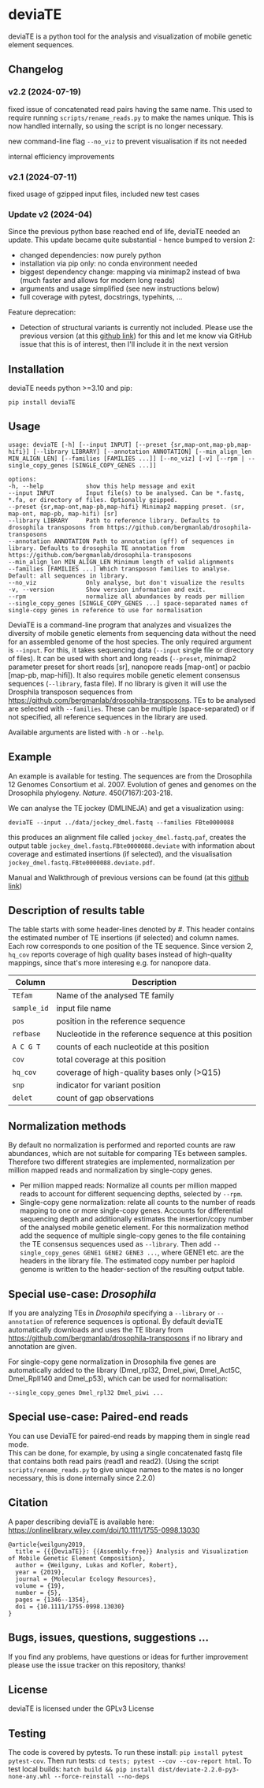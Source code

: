 # deviaTE

deviaTE is a python tool for the analysis and visualization of mobile genetic element sequences.

## Changelog 

### v2.2 (2024-07-19)

fixed issue of concatenated read pairs having the same name. This used to require running `scripts/rename_reads.py` to make the names unique.
This is now handled internally, so using the script is no longer necessary.

new command-line flag `--no_viz` to prevent visualisation if its not needed

internal efficiency improvements


### v2.1 (2024-07-11)

fixed usage of gzipped input files, included new test cases

### Update v2 (2024-04)

Since the previous python base reached end of life, deviaTE needed an update. This update became quite substantial - hence bumped to version 2:

- changed dependencies: now purely python
- installation via pip only: no conda environment needed
- biggest dependency change: mapping via minimap2 instead of bwa (much faster and allows for modern long reads)
- arguments and usage simplified (see new instructions below)
- full coverage with pytest, docstrings, typehints, ...


Feature deprecation:

- Detection of structural variants is currently not included. Please use the previous version (at this [github link](https://github.com/W-L/deviaTE/tree/10d2b7063b2fef7fcaa24b0a45fa655a0c4d7565)) for this and let me know via GitHub issue that this is of interest, then I'll include it in the next version


## Installation

deviaTE needs python >=3.10 and pip:

`pip install deviaTE`



## Usage 


```
usage: deviaTE [-h] [--input INPUT] [--preset {sr,map-ont,map-pb,map-hifi}] [--library LIBRARY] [--annotation ANNOTATION] [--min_align_len MIN_ALIGN_LEN] [--families [FAMILIES ...]] [--no_viz] [-v] [--rpm | --single_copy_genes [SINGLE_COPY_GENES ...]]

options:
-h, --help            show this help message and exit
--input INPUT         Input file(s) to be analysed. Can be *.fastq, *.fa, or directory of files. Optionally gzipped.
--preset {sr,map-ont,map-pb,map-hifi} Minimap2 mapping preset. (sr, map-ont, map-pb, map-hifi) [sr]
--library LIBRARY     Path to reference library. Defaults to drosophila transposons from https://github.com/bergmanlab/drosophila-transposons
--annotation ANNOTATION Path to annotation (gff) of sequences in library. Defaults to drosophila TE annotation from https://github.com/bergmanlab/drosophila-transposons
--min_align_len MIN_ALIGN_LEN Minimum length of valid alignments
--families [FAMILIES ...] Which transposon families to analyse. Default: all sequences in library.
--no_viz              Only analyse, but don't visualize the results
-v, --version         Show version information and exit.
--rpm                 normalize all abundances by reads per million
--single_copy_genes [SINGLE_COPY_GENES ...] space-separated names of single-copy genes in reference to use for normalisation
```


DeviaTE is a command-line program that analyzes and visualizes the diversity of mobile genetic elements from sequencing data without the need for an assembled genome of the host species. 
The only required argument is `--input`. For this, it takes sequencing data (`--input` single file or directory of files). It can be used with short and long reads (`--preset`, minimap2 parameter preset for short reads [sr], nanopore reads [map-ont] or pacbio [map-pb, map-hifi]).
It also requires mobile genetic element consensus sequences (`--library`, fasta file). If no library is given it will use the Drosphila transposon sequences from https://github.com/bergmanlab/drosophila-transposons.
TEs to be analysed are selected with `--families`. These can be multiple (space-separated) or if not specified, all reference sequences in the library are used.


Available arguments are listed with `-h` or `--help`.


## Example

An example is available for testing. The sequences are from the Drosophila 12 Genomes Consortium et al. 2007. Evolution of genes and genomes on the Drosophila phylogeny. *Nature*. 450(7167):203-218.

We can analyse the TE jockey (DMLINEJA) and get a visualization using:

`deviaTE --input ../data/jockey_dmel.fastq --families FBte0000088`

this produces an alignment file called `jockey_dmel.fastq.paf`, creates the output table `jockey_dmel.fastq.FBte0000088.deviate` with information about coverage and estimated insertions (if selected), and the visualisation `jockey_dmel.fastq.FBte0000088.deviate.pdf`. 



Manual and Walkthrough of previous versions can be found (at this [github link](https://github.com/W-L/deviaTE/tree/10d2b7063b2fef7fcaa24b0a45fa655a0c4d7565))


## Description of results table

The table starts with some header-lines denoted by #. This header contains the estimated number of TE insertions (if selected) and column names. Each row corresponds to one position of the TE sequence. Since version 2, `hq_cov` reports coverage of high quality bases instead of high-quality mappings, since that's more interesing e.g. for nanopore data. 


| Column      | Description                                |
|-------------|--------------------------------------------|
| `TEfam`     | Name of the analysed TE family             |
| `sample_id` | input file name                            |
| `pos`       | position in the reference sequence         |
| `refbase`   | Nucleotide in the reference sequence at this position |
| `A C G T`   | counts of each nucleotide at this position |
| `cov`       | total coverage at this position            |
| `hq_cov`    | coverage of high-quality bases only (>Q15) |
| `snp`       | indicator for variant position             |
| `delet`     | count of gap observations                  |





## Normalization methods

By default no normalization is performed and reported counts are raw abundances, which are not suitable for comparing TEs between samples. Therefore two different strategies are implemented, normalization per million mapped reads and normalization by single-copy genes.

- Per million mapped reads: Normalize all counts per million mapped reads to account for different sequencing depths, selected by `--rpm`.
- Single-copy gene normalization: relate all counts to the number of reads mapping to one or more single-copy genes. Accounts for differential sequencing depth and additionally estimates the insertion/copy number of the analysed mobile genetic element. For this normalization method add the sequence of multiple single-copy genes to the file containing the TE consensus sequences used as `--library`. Then add `--single_copy_genes GENE1 GENE2 GENE3 ...`, where GENE1 etc. are the headers in the library file. The estimated copy number per haploid genome is written to the header-section of the resulting output table.



## Special use-case: *Drosophila*

If you are analyzing TEs in *Drosophila* specifying a `--library` or `--annotation` of reference sequences is optional. By default deviaTE automatically downloads and uses the TE library from https://github.com/bergmanlab/drosophila-transposons if no library and annotation are given.

For single-copy gene normalization in Drosophila five genes are automatically added to the library (Dmel_rpl32, Dmel_piwi, Dmel_Act5C, Dmel_RpII140 and Dmel_p53), which can be used for normalisation: 

`--single_copy_genes Dmel_rpl32 Dmel_piwi ...`


## Special use-case: Paired-end reads 

You can use DeviaTE for paired-end reads by mapping them in single read mode.  
This can be done, for example, by using a single concatenated fastq file that contains both read pairs (read1 and read2). 
(Using the script `scripts/rename_reads.py` to give unique names to the mates is no longer necessary, this is done internally since 2.2.0)


## Citation

A paper describing deviaTE is available here: https://onlinelibrary.wiley.com/doi/10.1111/1755-0998.13030

```
@article{weilguny2019,
  title = {{{DeviaTE}}: {{Assembly-free}} Analysis and Visualization of Mobile Genetic Element Composition},
  author = {Weilguny, Lukas and Kofler, Robert},
  year = {2019},
  journal = {Molecular Ecology Resources},
  volume = {19},
  number = {5},
  pages = {1346--1354},
  doi = {10.1111/1755-0998.13030}
}
```

## Bugs, issues, questions, suggestions ...
If you find any problems, have questions or ideas for further improvement please use the issue tracker on this repository, thanks!


## License
deviaTE is licensed under the GPLv3 License


## Testing

The code is covered by pytests. To run these install: `pip install pytest pytest-cov`. Then run tests: `cd tests; pytest --cov --cov-report html`.
To test local builds: `hatch build && pip install dist/deviate-2.2.0-py3-none-any.whl --force-reinstall --no-deps`

